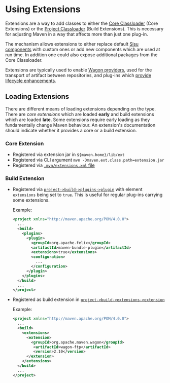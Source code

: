 <!--
Licensed to the Apache Software Foundation (ASF) under one
or more contributor license agreements.  See the NOTICE file
distributed with this work for additional information
regarding copyright ownership.  The ASF licenses this file
to you under the Apache License, Version 2.0 (the
"License"); you may not use this file except in compliance
with the License.  You may obtain a copy of the License at

http://www.apache.org/licenses/LICENSE-2.0

Unless required by applicable law or agreed to in writing,
software distributed under the License is distributed on an
"AS IS" BASIS, WITHOUT WARRANTIES OR CONDITIONS OF ANY
KIND, either express or implied.  See the License for the
specific language governing permissions and limitations
under the License.
-->

# Using Extensions

Extensions are a way to add classes to either the [Core Classloader](./guide-maven-classloading.html#Core_Classloader) (Core Extensions) or the [Project Classloader](./guide-maven-classloading.html#Project_Classloaders) (Build Extensions). This is necessary for adjusting Maven in a way that affects more than just one plug-in.

The mechanism allows extensions to either replace default [Sisu components](https://www.eclipse.org/sisu/) with custom ones or add new components which are used at run time. In addition one could also expose additional packages from the Core Classloader.

Extensions are typically used to enable [Wagon providers](../../wagon/wagon-providers/), used for the transport of artifact between repositories, and plug-ins which [provide lifecycle enhancements](../../examples/maven-3-lifecycle-extensions.html).

## Loading Extensions

There are different means of loading extensions depending on the type. There are _core extensions_ which are loaded **early** and build extensions which are loaded **late**. Some extensions require early loading as they fundamentally change Maven behaviour. An extension's documentation should indicate whether it provides a core or a build extension.

### Core Extension

- Registered via extension jar in `${maven.home}/lib/ext`
- Registered via CLI argument `mvn -Dmaven.ext.class.path=extension.jar`
- Registered via [`.mvn/extensions.xml` file](../../configure.html#mvn-extensions-xml-file)

### Build Extension

- Registered via [`project->build->plugins->plugin`](../../pom.html#Plugins) with element `extensions` being set to `true`. This is useful for regular plug-ins carrying some extensions.

  Example:

  ```xml
  <project xmlns="http://maven.apache.org/POM/4.0.0">
    ...
    <build>
      <plugins>
        <plugin>
          <groupId>org.apache.felix</groupId>
          <artifactId>maven-bundle-plugin</artifactId>
          <extensions>true</extensions>
          <configuration>
            ...
          </configuration>
        </plugin>
      </plugins>
    </build>
    ...
  </project>
  ```
- Registered as build extension in [`project->build->extensions->extension`](../../pom.html#Extensions)

  Example:

  ```xml
  <project xmlns="http://maven.apache.org/POM/4.0.0">
    ...
    <build>
      <extensions>
        <extension>
          <groupId>org.apache.maven.wagon</groupId>
           <artifactId>wagon-ftp</artifactId>
           <version>2.10</version>
        </extension>
      </extensions>
    </build>
    ...
  </project>
  ```

